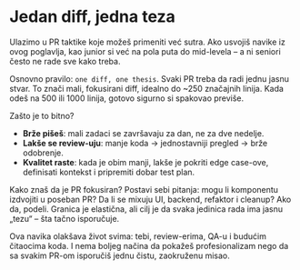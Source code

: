 # Jedan diff, jedna teza

Ulazimo u PR taktike koje možeš primeniti već sutra. Ako usvojiš navike iz ovog poglavlja, kao junior si već na pola puta do mid-levela – a ni seniori često ne rade sve kako treba.

Osnovno pravilo: `one diff, one thesis`. Svaki PR treba da radi jednu jasnu stvar. To znači mali, fokusirani diff, idealno do ~250 značajnih linija. Kada odeš na 500 ili 1000 linija, gotovo sigurno si spakovao previše.

Zašto je to bitno?
- **Brže pišeš**: mali zadaci se završavaju za dan, ne za dve nedelje.
- **Lakše se review-uju**: manje koda → jednostavniji pregled → brže odobrenje.
- **Kvalitet raste**: kada je obim manji, lakše je pokriti edge case-ove, definisati kontekst i pripremiti dobar test plan.

Kako znaš da je PR fokusiran? Postavi sebi pitanja: mogu li komponentu izdvojiti u poseban PR? Da li se mixuju UI, backend, refaktor i cleanup? Ako da, podeli. Granica je elastična, ali cilj je da svaka jedinica rada ima jasnu „tezu“ – šta tačno isporučuje.

Ova navika olakšava život svima: tebi, review-erima, QA-u i budućim čitaocima koda. I nema boljeg načina da pokažeš profesionalizam nego da sa svakim PR-om isporučiš jednu čistu, zaokruženu misao.
